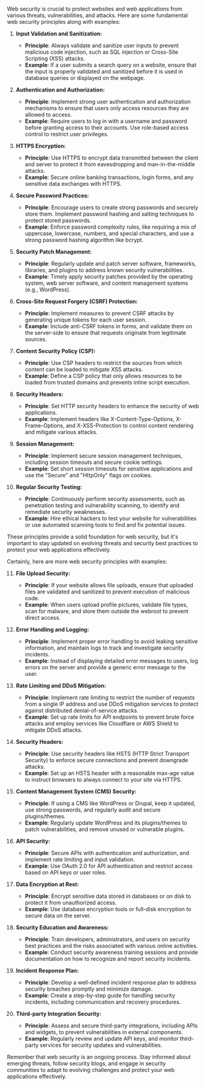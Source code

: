 Web security is crucial to protect websites and web applications from various threats, vulnerabilities, and attacks. Here are some fundamental web security principles along with examples:

1. **Input Validation and Sanitization:**

   - **Principle**: Always validate and sanitize user inputs to prevent malicious code injection, such as SQL injection or Cross-Site Scripting (XSS) attacks.
   - **Example**: If a user submits a search query on a website, ensure that the input is properly validated and sanitized before it is used in database queries or displayed on the webpage.

2. **Authentication and Authorization:**

   - **Principle**: Implement strong user authentication and authorization mechanisms to ensure that users only access resources they are allowed to access.
   - **Example**: Require users to log in with a username and password before granting access to their accounts. Use role-based access control to restrict user privileges.

3. **HTTPS Encryption:**

   - **Principle**: Use HTTPS to encrypt data transmitted between the client and server to protect it from eavesdropping and man-in-the-middle attacks.
   - **Example**: Secure online banking transactions, login forms, and any sensitive data exchanges with HTTPS.

4. **Secure Password Practices:**

   - **Principle**: Encourage users to create strong passwords and securely store them. Implement password hashing and salting techniques to protect stored passwords.
   - **Example**: Enforce password complexity rules, like requiring a mix of uppercase, lowercase, numbers, and special characters, and use a strong password hashing algorithm like bcrypt.

5. **Security Patch Management:**

   - **Principle**: Regularly update and patch server software, frameworks, libraries, and plugins to address known security vulnerabilities.
   - **Example**: Timely apply security patches provided by the operating system, web server software, and content management systems (e.g., WordPress).

6. **Cross-Site Request Forgery (CSRF) Protection:**

   - **Principle**: Implement measures to prevent CSRF attacks by generating unique tokens for each user session.
   - **Example**: Include anti-CSRF tokens in forms, and validate them on the server-side to ensure that requests originate from legitimate sources.

7. **Content Security Policy (CSP):**

   - **Principle**: Use CSP headers to restrict the sources from which content can be loaded to mitigate XSS attacks.
   - **Example**: Define a CSP policy that only allows resources to be loaded from trusted domains and prevents inline script execution.

8. **Security Headers:**

   - **Principle**: Set HTTP security headers to enhance the security of web applications.
   - **Example**: Implement headers like X-Content-Type-Options, X-Frame-Options, and X-XSS-Protection to control content rendering and mitigate various attacks.

9. **Session Management:**

   - **Principle**: Implement secure session management techniques, including session timeouts and secure cookie settings.
   - **Example**: Set short session timeouts for sensitive applications and use the "Secure" and "HttpOnly" flags on cookies.

10. **Regular Security Testing:**
    - **Principle**: Continuously perform security assessments, such as penetration testing and vulnerability scanning, to identify and remediate security weaknesses.
    - **Example**: Hire ethical hackers to test your website for vulnerabilities or use automated scanning tools to find and fix potential issues.

These principles provide a solid foundation for web security, but it's important to stay updated on evolving threats and security best practices to protect your web applications effectively.

Certainly, here are more web security principles with examples:

11. **File Upload Security:**

    - **Principle**: If your website allows file uploads, ensure that uploaded files are validated and sanitized to prevent execution of malicious code.
    - **Example**: When users upload profile pictures, validate file types, scan for malware, and store them outside the webroot to prevent direct access.

12. **Error Handling and Logging:**

    - **Principle**: Implement proper error handling to avoid leaking sensitive information, and maintain logs to track and investigate security incidents.
    - **Example**: Instead of displaying detailed error messages to users, log errors on the server and provide a generic error message to the user.

13. **Rate Limiting and DDoS Mitigation:**

    - **Principle**: Implement rate limiting to restrict the number of requests from a single IP address and use DDoS mitigation services to protect against distributed denial-of-service attacks.
    - **Example**: Set up rate limits for API endpoints to prevent brute force attacks and employ services like Cloudflare or AWS Shield to mitigate DDoS attacks.

14. **Security Headers:**

    - **Principle**: Use security headers like HSTS (HTTP Strict Transport Security) to enforce secure connections and prevent downgrade attacks.
    - **Example**: Set up an HSTS header with a reasonable max-age value to instruct browsers to always connect to your site via HTTPS.

15. **Content Management System (CMS) Security:**

    - **Principle**: If using a CMS like WordPress or Drupal, keep it updated, use strong passwords, and regularly audit and secure plugins/themes.
    - **Example**: Regularly update WordPress and its plugins/themes to patch vulnerabilities, and remove unused or vulnerable plugins.

16. **API Security:**

    - **Principle**: Secure APIs with authentication and authorization, and implement rate limiting and input validation.
    - **Example**: Use OAuth 2.0 for API authentication and restrict access based on API keys or user roles.

17. **Data Encryption at Rest:**

    - **Principle**: Encrypt sensitive data stored in databases or on disk to protect it from unauthorized access.
    - **Example**: Use database encryption tools or full-disk encryption to secure data on the server.

18. **Security Education and Awareness:**

    - **Principle**: Train developers, administrators, and users on security best practices and the risks associated with various online activities.
    - **Example**: Conduct security awareness training sessions and provide documentation on how to recognize and report security incidents.

19. **Incident Response Plan:**

    - **Principle**: Develop a well-defined incident response plan to address security breaches promptly and minimize damage.
    - **Example**: Create a step-by-step guide for handling security incidents, including communication and recovery procedures.

20. **Third-party Integration Security:**
    - **Principle**: Assess and secure third-party integrations, including APIs and widgets, to prevent vulnerabilities in external components.
    - **Example**: Regularly review and update API keys, and monitor third-party services for security updates and vulnerabilities.

Remember that web security is an ongoing process. Stay informed about emerging threats, follow security blogs, and engage in security communities to adapt to evolving challenges and protect your web applications effectively.
